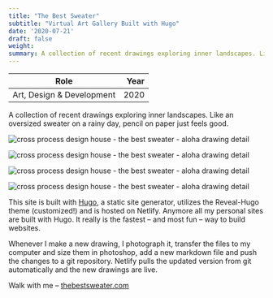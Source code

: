 ```yaml
---
title: "The Best Sweater"
subtitle: "Virtual Art Gallery Built with Hugo"
date: '2020-07-21'
draft: false
weight: 
summary: A collection of recent drawings exploring inner landscapes. Like an oversized sweater on a rainy day, pencil on paper just feels good. 
---
```


| Role | Year |
| ----------- | -----------: |
| Art, Design & Development | 2020 |

A collection of recent drawings exploring inner landscapes. Like an oversized sweater on a rainy day, pencil on paper just feels good.  

![cross process design house - the best sweater - aloha drawing detail](/images/work/thebestsweater/cross-process-design-house-the-best-sweater-aloha1.png "Aloha drawing detail")

![cross process design house - the best sweater - aloha drawing detail](/images/work/thebestsweater/cross-process-design-house-the-best-sweater-aloha2.png "Aloha drawing detail")

![cross process design house - the best sweater - aloha drawing detail](/images/work/thebestsweater/cross-process-design-house-the-best-sweater-aloha3.png "Aloha drawing detail")

![cross process design house - the best sweater - aloha drawing detail](/images/work/thebestsweater/cross-process-design-house-the-best-sweater-aloha4.png "Aloha drawing and description")

This site is built with [Hugo](https://gohugo.io), a static site generator, utilizes the Reveal-Hugo theme (customized!) and is hosted on Netlify. Anymore all my personal sites are built with Hugo. It really is the fastest – and most fun – way to build websites.

Whenever I make a new drawing, I photograph it, transfer the files to my computer and size them in photoshop, add a new markdown file and push the changes to a git repository. Netlify pulls the updated version from git automatically and the new drawings are live.  

Walk with me – [thebestsweater.com](https://thebestsweater.com)





